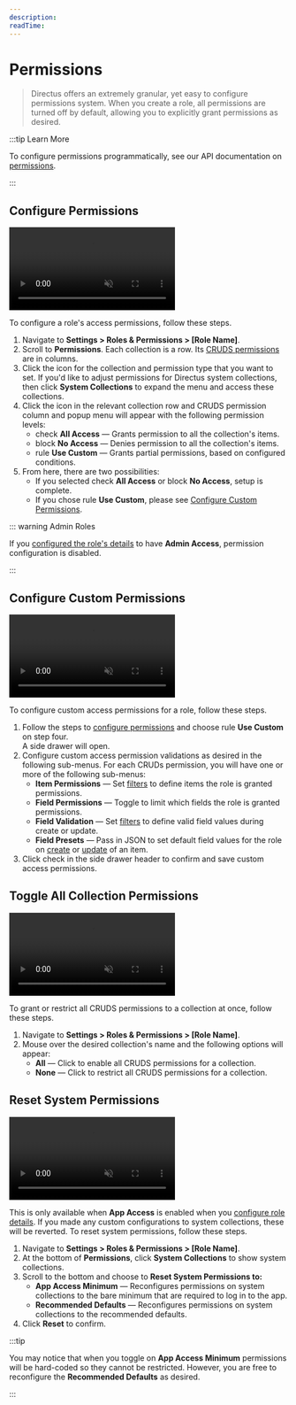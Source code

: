 ```yaml
---
description:
readTime:
---
```


# Permissions

> Directus offers an extremely granular, yet easy to configure permissions system. When you create a role, all
> permissions are turned off by default, allowing you to explicitly grant permissions as desired.

:::tip Learn More

To configure permissions programmatically, see our API documentation on [permissions](/reference/system/permissions.md).

:::

## Configure Permissions

<video title="Configure Role Permissions" autoplay playsinline muted loop controls>
	<source src="https://cdn.directus.io/" type="video/mp4" />
</video>

To configure a role's access permissions, follow these steps.

1. Navigate to **Settings > Roles & Permissions > [Role Name]**.
2. Scroll to **Permissions**. Each collection is a row. Its
   [CRUDS permissions](/configuration/users-roles-permissions.md#directus-permissions) are in columns.
3. Click the icon for the collection and permission type that you want to set. If you'd like to adjust permissions for
   Directus system collections, then click **System Collections** to expand the menu and access these collections.
4. Click the icon in the relevant collection row and CRUDS permission column and popup menu will appear with the
   following permission levels:
   - <span mi icon muted>check</span> **All Access** — Grants permission to all the collection's items.
   - <span mi icon muted>block</span> **No Access** — Denies permission to all the collection's items.
   - <span mi icon muted>rule</span> **Use Custom** — Grants partial permissions, based on configured conditions.
5. From here, there are two possibilities:
   - If you selected <span mi muted>check</span> **All Access** or <span mi muted>block</span> **No Access**, setup is
     complete.
   - If you chose <span mi icon muted>rule</span> **Use Custom**, please see
     [Configure Custom Permissions](#configure-custom-permissions).

::: warning Admin Roles

If you [configured the role's details](/configuration/users-roles-permissions/roles.md#configure-role-details) to have
**Admin Access**, permission configuration is disabled.

:::

## Configure Custom Permissions

<video title="Configure Role Permissions" autoplay playsinline muted loop controls>
	<source src="https://cdn.directus.io/" type="video/mp4" />
</video>

To configure custom access permissions for a role, follow these steps.

1. Follow the steps to [configure permissions](#configure-permissions) and choose <span mi icon muted>rule</span> **Use
   Custom** on step four.\
   A side drawer will open.
2. Configure custom access permission validations as desired in the following sub-menus. For each CRUDs permission, you
   will have one or more of the following sub-menus:
   - **Item Permissions** — Set [filters](/app/filters.md) to define items the role is granted permissions.
   - **Field Permissions** — Toggle to limit which fields the role is granted permissions.
   - **Field Validation** — Set [filters](/app/filters.md) to define valid field values during create or update.
   - **Field Presets** — Pass in JSON to set default field values for the role on
     [create](/reference/items.html#create-an-item) or [update](/reference/items.html#update-an-item) of an item.
3. Click <span mi btn>check</span> in the side drawer header to confirm and save custom access permissions.

## Toggle All Collection Permissions

<video title="Toggle all Collection Permissions" autoplay playsinline muted loop controls>
	<source src="https://cdn.directus.io/" type="video/mp4" />
</video>

To grant or restrict all CRUDS permissions to a collection at once, follow these steps.

1. Navigate to **Settings > Roles & Permissions > [Role Name]**.
2. Mouse over the desired collection's name and the following options will appear:
   - **All** — Click to enable all CRUDS permissions for a collection.
   - **None** — Click to restrict all CRUDS permissions for a collection.

## Reset System Permissions

<video title="Reset System Permissions" autoplay playsinline muted loop controls>
	<source src="https://cdn.directus.io/" type="video/mp4" />
</video>

This is only available when **App Access** is enabled when you
[configure role details](/configuration/users-roles-permissions/roles.md#configure-role-details). If you made any custom
configurations to system collections, these will be reverted. To reset system permissions, follow these steps.

1. Navigate to **Settings > Roles & Permissions > [Role Name]**.
2. At the bottom of **Permissions**, click **System Collections** to show system collections.
3. Scroll to the bottom and choose to **Reset System Permissions to:**
   - **App Access Minimum** — Reconfigures permissions on system collections to the bare minimum that are required to
     log in to the app.
   - **Recommended Defaults** — Reconfigures permissions on system collections to the recommended defaults.
4. Click **Reset** to confirm.

:::tip

You may notice that when you toggle on **App Access Minimum** permissions will be hard-coded so they cannot be
restricted. However, you are free to reconfigure the **Recommended Defaults** as desired.

:::
